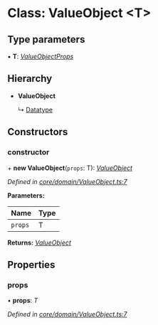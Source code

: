 # Class: ValueObject <**T**>

## Type parameters

▪ **T**: *[ValueObjectProps](../interfaces/valueobjectprops.md)*

## Hierarchy

* **ValueObject**

  ↳ [Datatype](datatype.md)

## Constructors

###  constructor

\+ **new ValueObject**(`props`: T): *[ValueObject](valueobject.md)*

*Defined in [core/domain/ValueObject.ts:7](https://github.com/AlejandroHerr/homieiot.ts/blob/cd91a62/src/core/domain/ValueObject.ts#L7)*

**Parameters:**

Name | Type |
------ | ------ |
`props` | T |

**Returns:** *[ValueObject](valueobject.md)*

## Properties

###  props

• **props**: *T*

*Defined in [core/domain/ValueObject.ts:7](https://github.com/AlejandroHerr/homieiot.ts/blob/cd91a62/src/core/domain/ValueObject.ts#L7)*
